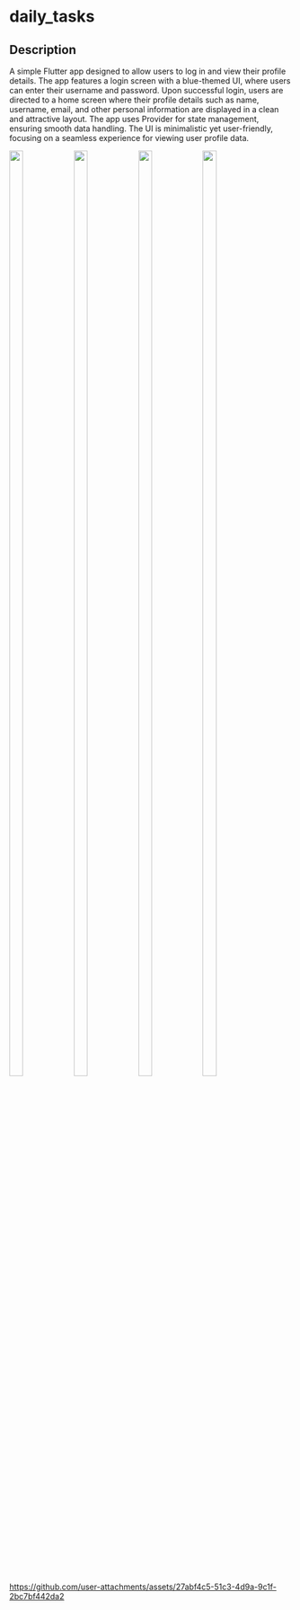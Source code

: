# daily_tasks

## Description

A simple Flutter app designed to allow users to log in and view their profile details. The app features a login screen with a blue-themed UI, where users can enter their username and password. Upon successful login, users are directed to a home screen where their profile details such as name, username, email, and other personal information are displayed in a clean and attractive layout. The app uses Provider for state management, ensuring smooth data handling. The UI is minimalistic yet user-friendly, focusing on a seamless experience for viewing user profile data.

<img src = "https://github.com/user-attachments/assets/3fdb1d8d-ec98-49b8-90f7-957f8d4af832" height = 65% width = 22%>
<img src = "https://github.com/user-attachments/assets/e9ea5b23-6e2b-4b80-b75a-e84d78fda484" height = 65% width = 22%>
<img src = "https://github.com/user-attachments/assets/6a5baf03-866d-4287-b1f8-81c8fc056945" height = 65% width = 22%>
<img src = "https://github.com/user-attachments/assets/25759a17-4104-4194-a991-260abd3c0403" height = 65% width = 22%>


https://github.com/user-attachments/assets/27abf4c5-51c3-4d9a-9c1f-2bc7bf442da2
